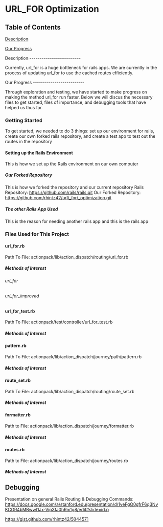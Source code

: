 URL\_FOR Optimization
=====================

Table of Contents
--------------------------
[Description](#description)

[Our Progress](#progress)

<a name="description" />
Description
--------------------------

Currently, url\_for is a huge bottleneck for rails apps.
We are currently in the process of updating url\_for to use the cached routes efficiently.

<a name="progress" />
Our Progress
--------------------------

Through exploration and testing, we have started to make progress on making the method url\_for run faster.
Below we will discus the necessary files to get started, files of importance, and debugging tools that have helped us thus far.

### Getting Started
To get started, we needed to do 3 things:
set up our environment for rails,
create our own forked rails repository,
and create a test app to test out the routes in the repository





#### Setting up the Rails Environment

This is how we set up the Rails environment on our own computer





##### Our Forked Repository
This is how we forked the repository and our current repository
Rails Repository: https://github.com/rails/rails.git
Our Forked Repository: https://github.com/rhintz42/url\_for\_optimization.git





##### The other Rails App Used
This is the reason for needing another rails app and this is the rails app





### Files Used for This Project
#### url\_for.rb
Path To File: actionpack/lib/action\_dispatch/routing/url\_for.rb
##### Methods of Interest
###### url\_for
###### url\_for\_improved

#### url\_for\_test.rb
Path To File: actionpack/test/controller/url\_for\_test.rb
##### Methods of Interest

#### pattern.rb
Path To File: actionpack/lib/action\_dispatch/journey/path/pattern.rb
##### Methods of Interest

#### route\_set.rb
Path To File: actionpack/lib/action\_dispatch/routing/route\_set.rb
##### Methods of Interest

#### formatter.rb
Path to File: actionpack/lib/action\_dispatch/journey/formatter.rb
##### Methods of Interest

#### routes.rb
Path to File: actionpack/lib/action\_dispatch/journey/routes.rb
##### Methods of Interest




Debugging
-------------------------

Presentation on general Rails Routing & Debugging Commands:
https://docs.google.com/a/stanford.edu/presentation/d/1veFgQ0gfrF6q3NvKCGR4bMBwwI1Jx-VjpXfJ0hRm1g8/edit#slide=id.p

https://gist.github.com/rhintz42/5044571

